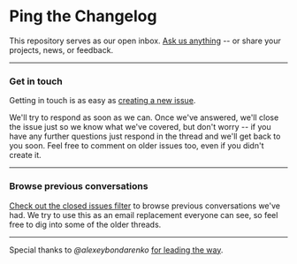 # Ping the Changelog

This repository serves as our open inbox. [Ask us anything](../issues/new) -- or share your projects, news, or feedback.

---

### Get in touch

Getting in touch is as easy as [creating a new issue](../issues/new).

We'll try to respond as soon as we can. Once we've answered, we'll close the issue just so we know what we've covered, but don't worry -- if you have any further questions just respond in the thread and we'll get back to you soon. Feel free to comment on older issues too, even if you didn't create it.

---

### Browse previous conversations

[Check out the closed issues filter](../issues?sort=created&directionÞsc&state=closed&page=1) to browse previous conversations we've had. We try to use this as an email replacement everyone can see, so feel free to dig into some of the older threads.

---

Special thanks to *@alexeybondarenko* [for leading the way](https://github.com/alexeybondarenko/feedback).
